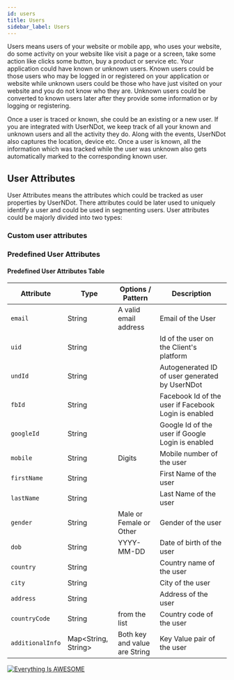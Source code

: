 ```yaml
---
id: users
title: Users
sidebar_label: Users
---
```


Users means users of your website or mobile app, who uses your website, do some activity on your
website like visit a page or a screen, take some action like clicks some button, buy a product or service etc.
Your application could have known or unknown users.
Known users could be those users who may be logged in or registered on your application or website
while unknown users could be those who have just visited on your website and you do not know who they are.
Unknown users could be converted to known users later after they provide some information 
or by logging or registering.

Once a user is traced or known, she could be an existing or a new user.
If you are integrated with UserNDot, we keep track of all your known and unknown users and all the activity they do.
Along with the events, UserNDot also captures the location, device etc.
Once a user is known, all the information which was tracked while the user was
unknown also gets automatically marked to the corresponding known user.

## User Attributes

User Attributes means the attributes which could be tracked as user properties by UserNDot.
There attributes could be later used to uniquely identify a user and could be used in segmenting users.
User attributes could be majorly divided into two types:

### Custom user attributes

### Predefined User Attributes

#### Predefined User Attributes Table
| Attribute | Type | Options / Pattern | Description |
|---|---|---|---|
| `email` | String | A valid email address | Email of the User |
| `uid` | String | | Id of the user on the Client's platform |
| `undId` | String | | Autogenerated ID of user generated by UserNDot |
| `fbId` | String | | Facebook Id of the user if Facebook Login is enabled |
| `googleId` | String | | Google Id of the user if Google Login is enabled |
| `mobile` | String | Digits | Mobile number of the user |
| `firstName` | String | | First Name of the user |
| `lastName` | String | | Last Name of the user |
| `gender` | String | Male or Female or Other | Gender of the user |
| `dob` | String | YYYY-MM-DD | Date of birth of the user |
| `country` | String |  | Country name of the user |
| `city` | String | | City of the user |
| `address` | String | | Address of the user |
| `countryCode` | String | from the list | Country code of the user |
| `additionalInfo` | Map<String, String> | Both key and value are String | Key Value pair of the user |



[![Everything Is AWESOME](https://img.youtube.com/vi/StTqXEQ2l-Y/0.jpg)](https://www.youtube.com/watch?v=StTqXEQ2l-Y "Everything Is AWESOME")